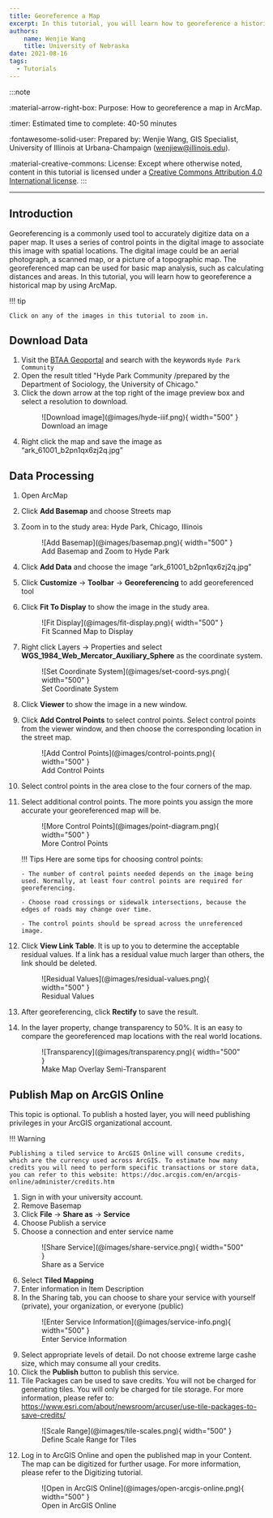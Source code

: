 ```yaml
---
title: Georeference a Map
excerpt: In this tutorial, you will learn how to georeference a historical map by using ArcMap. 
authors:
    name: Wenjie Wang
    title: University of Nebraska
date: 2021-08-16
tags:
  - Tutorials
---
```

:::note

:material-arrow-right-box: Purpose: How to georeference a map in ArcMap.

:timer: Estimated time to complete: 40-50 minutes

:fontawesome-solid-user: Prepared by: Wenjie Wang, GIS Specialist, University of Illinois at Urbana-Champaign (wenjiew@illinois.edu). 

:material-creative-commons: License: Except where otherwise noted, content in this tutorial is licensed under a [Creative Commons Attribution 4.0 International license](https://creativecommons.org/licenses/by/4.0/).
:::

------------------------------


## Introduction

Georeferencing is a commonly used tool to accurately digitize data on a paper map. It uses a series of control points in the digital image to associate this image with spatial locations. The digital image could be an aerial photograph, a scanned map, or a picture of a topographic map. The georeferenced map can be used for basic map analysis, such as calculating distances and areas. In this tutorial, you will learn how to georeference a historical map by using ArcMap. 

!!! tip

	Click on any of the images in this tutorial to zoom in.


## Download Data

1. Visit the [BTAA Geoportal](https://geo.btaa.org) and search with the keywords `Hyde Park Community`
2. Open the result titled "Hyde Park Community /prepared by the Department of Sociology, the University of Chicago."
3. Click the down arrow at the top right of the image preview box and select a resolution to download.
    <figure markdown>
     ![Download image](@images/hyde-iiif.png){ width="500" }
     <figcaption>Download an image</figcaption>
    </figure>
4. Right click the map and save the image as “ark_61001_b2pn1qx6zj2q.jpg”

## Data Processing

1. Open ArcMap
2. Click **Add Basemap** and choose Streets map
3. Zoom in to the study area: Hyde Park, Chicago, Illinois
    <figure markdown>
    ![Add Basemap](@images/basemap.png){ width="500" }<figcaption>Add Basemap and Zoom to Hyde Park</figcaption>
    </figure>
4. Click **Add Data** and choose the image “ark_61001_b2pn1qx6zj2q.jpg”
5. Click **Customize** -> **Toolbar** -> **Georeferencing** to add georeferenced tool
6. Click **Fit To Display** to show the image in the study area.
    <figure markdown>
    ![Fit Display](@images/fit-display.png){ width="500" }<figcaption>Fit Scanned Map to Display</figcaption>
    </figure>
7. Right click Layers -> Properties and select **WGS_1984_Web_Mercator_Auxiliary_Sphere** as the coordinate system. 
    <figure markdown>
    ![Set Coordinate System](@images/set-coord-sys.png){ width="500" }<figcaption>Set Coordinate System</figcaption>
    </figure>
8. Click **Viewer** to show the image in a new window.
9. Click **Add Control Points** to select control points. Select control points from the viewer window, and then choose the corresponding location in the street map.
    <figure markdown>
    ![Add Control Points](@images/control-points.png){ width="500" }<figcaption>Add Control Points</figcaption>
    </figure>
10. Select control points in the area close to the four corners of the map.
11. Select additional control points. The more points you assign the more accurate your georeferenced map will be.
    <figure markdown>
    ![More Control Points](@images/point-diagram.png){ width="500" }<figcaption>More Control Points</figcaption>
    </figure>

    !!! Tips
    	Here are some tips for choosing control points:

    	- The number of control points needed depends on the image being used. Normally, at least four control points are required for georeferencing.

    	- Choose road crossings or sidewalk intersections, because the edges of roads may change over time.

    	- The control points should be spread across the unreferenced image.

12. Click **View Link Table**. It is up to you to determine the acceptable residual values. If a link has a residual value much larger than others, the link should be deleted. 
    <figure markdown>
    ![Residual Values](@images/residual-values.png){ width="500" }<figcaption>Residual Values</figcaption>
    </figure>
13. After georeferencing, click **Rectify** to save the result.
14. In the layer property, change transparency to 50%. It is an easy to compare the georeferenced map locations with the real world locations.
    <figure markdown>
    ![Transparency](@images/transparency.png){ width="500" }<figcaption>Make Map Overlay Semi-Transparent</figcaption>
    </figure>

## Publish Map on ArcGIS Online

This topic is optional. To publish a hosted layer, you will need publishing privileges in your ArcGIS organizational account.

!!! Warning
	
	Publishing a tiled service to ArcGIS Online will consume credits, which are the currency used across ArcGIS. To estimate how many credits you will need to perform specific transactions or store data, you can refer to this website: https://doc.arcgis.com/en/arcgis-online/administer/credits.htm

1. Sign in with your university account.
2. Remove Basemap
3. Click **File** -> **Share as** -> **Service**
4. Choose Publish a service
5. Choose a connection and enter service name
    <figure markdown>
    ![Share Service](@images/share-service.png){ width="500" }<figcaption>Share as a Service</figcaption>
    </figure>
6. Select **Tiled Mapping**
7. Enter information in Item Description
8. In the Sharing tab, you can choose to share your service with yourself (private), your organization, or everyone (public) 
    <figure markdown>
    ![Enter Service Information](@images/service-info.png){ width="500" }<figcaption>Enter Service Information</figcaption>
    </figure>
9. Select appropriate levels of detail. Do not choose extreme large cashe size, which may consume all your credits. 
10. Click the **Publish** button to publish this service.
11. Tile Packages can be used to save credits. You will not be charged for generating tiles. You will only be charged for tile storage. For more information, please refer to:  https://www.esri.com/about/newsroom/arcuser/use-tile-packages-to-save-credits/
    <figure markdown>
    ![Scale Range](@images/tile-scales.png){ width="500" }<figcaption>Define Scale Range for Tiles</figcaption>
    </figure>
12. Log in to ArcGIS Online and open the published map in your Content. The map can be digitized for further usage. For more information, please refer to the Digitizing tutorial.
    <figure markdown>
    ![Open in ArcGIS Online](@images/open-arcgis-online.png){ width="500" }<figcaption>Open in ArcGIS Online</figcaption>
    </figure>